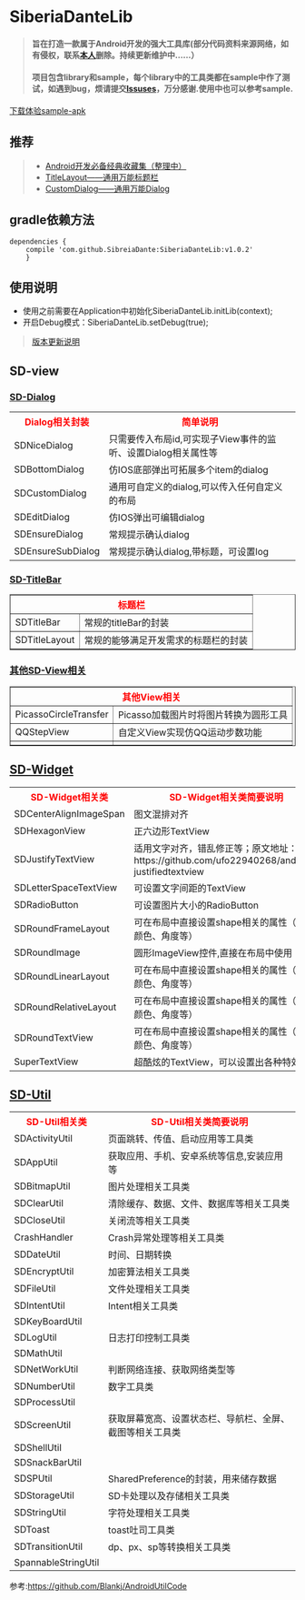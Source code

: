 # SiberiaDanteLib
>#### 旨在打造一款属于Android开发的强大工具库(部分代码资料来源网络，如有侵权，联系[本人](https://github.com/SiberiaDante/SiberiaDanteLib/wiki/About-Me.md)删除。持续更新维护中……）
>#### 项目包含library和sample，每个library中的工具类都在sample中作了测试，如遇到bug，烦请提交[Issuses](https://github.com/SiberiaDante/SiberiaDanteLib/issues)，万分感谢.使用中也可以参考sample.

[下载体验sample-apk](https://github.com/SiberiaDante/SiberiaDanteLib/tree/399733e8cfbd337d4e7562cc52cefec48890f545/doc/assets/sample/sample-debug.apk)
## 推荐
>* [Android开发必备经典收藏集（整理中）]
>* [TitleLayout——通用万能标题栏]
>* [CustomDialog——通用万能Dialog]

## gradle依赖方法
```
dependencies {
    compile 'com.github.SibreiaDante:SiberiaDanteLib:v1.0.2'
	}
```
## 使用说明

 * 使用之前需要在Application中初始化SiberiaDanteLib.initLib(context);
 * 开启Debug模式：SiberiaDanteLib.setDebug(true);

> [版本更新说明](https://github.com/SiberiaDante/SiberiaDanteLib/blob/d30aec89d5a4972db5ee018a0f9127641b18f8a0/doc/VERSION_UPDATE.md)

## SD-view
### <a href="https://github.com/SiberiaDante/SiberiaDanteLib/wiki/About-SD-Dialog">SD-Dialog</a>

<table>
    <tr style="color:red">
        <th>Dialog相关封装</th>
        <th>简单说明</th>
    </tr>
    <tr>
        <td>SDNiceDialog</a></td>
        <td>只需要传入布局id,可实现子View事件的监听、设置Dialog相关属性等</td>
    </tr>
    <tr>
        <td>SDBottomDialog</td>
        <td>仿IOS底部弹出可拓展多个item的dialog</td>
    </tr>
    <tr>
        <td>SDCustomDialog</td>
        <td>通用可自定义的dialog,可以传入任何自定义的布局</td>
    </tr>
    <tr>
        <td>SDEditDialog</td>
        <td>仿IOS弹出可编辑dialog</td>
    </tr>
    <tr>
        <td>SDEnsureDialog</td>
        <td>常规提示确认dialog</td>
    </tr>
    <tr>
        <td>SDEnsureSubDialog</td>
        <td>常规提示确认dialog,带标题，可设置log</td>
    </tr>
</table>

### <a href="https://github.com/SiberiaDante/SiberiaDanteLib/wiki/About-SD-TitleBar">SD-TitleBar</a>
<table border="1">
    <tr>
        <th colspan="2" style="color:red">标题栏</th>
    </tr>
    <tr>
        <td>SDTitleBar</td>
        <td>常规的titleBar的封装</td>
    </tr>
    <tr>
        <td>SDTitleLayout</td>
        <td>常规的能够满足开发需求的标题栏的封装</td>
    </tr>
</table>

### <a href="https://github.com/SiberiaDante/SiberiaDanteLib/wiki/About-SD-View">其他SD-View相关</a>
<table border="1">
    <tr>
        <th colspan="2" style="color:red">其他View相关</th>
    </tr>
    <tr>
        <td>PicassoCircleTransfer</td>
        <td>Picasso加载图片时将图片转换为圆形工具</td>
    </tr>
    <tr>
        <td>QQStepView</td>
        <td> 自定义View实现仿QQ运动步数功能</td>
    </tr>
    <tr>
        <td></td>
        <td></td>
    </tr>
</table>

## <a href="https://github.com/SiberiaDante/SiberiaDanteLib/wiki/About-SD-Widget">SD-Widget</a>

<table>
    <tr style="color:red">
        <th>SD-Widget相关类</th>
        <th>SD-Widget相关类简要说明</th>
    </tr>
    <tr>
        <td>SDCenterAlignImageSpan</td>
        <td>图文混排对齐</td>
    </tr>
    <tr>
        <td>SDHexagonView</td>
        <td>正六边形TextView</td>
    </tr>
    <tr>
        <td>SDJustifyTextView</td>
        <td>适用文字对齐，错乱修正等；原文地址：https://github.com/ufo22940268/android-justifiedtextview</td>
    </tr>
    <tr>
        <td>SDLetterSpaceTextView</td>
        <td>可设置文字间距的TextView</td>
    </tr>
    <tr>
        <td>SDRadioButton</td>
        <td>可设置图片大小的RadioButton</td>
    </tr>
    <tr>
        <td>SDRoundFrameLayout</td>
        <td>可在布局中直接设置shape相关的属性（背景颜色、角度等）</td>
    </tr>
    <tr>
        <td>SDRoundImage</td>
        <td>圆形ImageView控件,直接在布局中使用</td>
    </tr>
    <tr>
        <td>SDRoundLinearLayout</td>
        <td>可在布局中直接设置shape相关的属性（背景颜色、角度等）</td>
    </tr>
    <tr>
        <td>SDRoundRelativeLayout</td>
        <td>可在布局中直接设置shape相关的属性（背景颜色、角度等）</td>
    </tr>
    <tr>
        <td>SDRoundTextView</td>
        <td>可在布局中直接设置shape相关的属性（背景颜色、角度等）</td>
    </tr>
    <tr>
        <td>SuperTextView</td>
        <td>超酷炫的TextView，可以设置出各种特效文字</td>
    </tr>
</table>

## <a href="https://github.com/SiberiaDante/SiberiaDanteLib/wiki/About-SD-Util">SD-Util</a>

<table>
    <tr style="color:red">
        <th>SD-Util相关类</th>
        <th>SD-Util相关类简要说明</th>
    </tr>
    <tr>
        <td>SDActivityUtil</td>
        <td>页面跳转、传值、启动应用等工具类</td>
    </tr>
    <tr>
        <td>SDAppUtil</td>
        <td>获取应用、手机、安卓系统等信息,安装应用等</td>
    </tr>
    <tr>
        <td>SDBitmapUtil</td>
        <td>图片处理相关工具类</td>
    </tr>
    <tr>
        <td>SDClearUtil</td>
        <td>清除缓存、数据、文件、数据库等相关工具类</td>
    </tr>
    <tr>
        <td>SDCloseUtil</td>
        <td>关闭流等相关工具类</td>
    </tr>
    <tr>
        <td>CrashHandler</td>
        <td>Crash异常处理等相关工具类</td>
    </tr>
    <tr>
        <td>SDDateUtil</td>
        <td>时间、日期转换</td>
    </tr>
    <tr>
        <td>SDEncryptUtil</td>
        <td>加密算法相关工具类</td>
    </tr>
    <tr>
        <td>SDFileUtil</td>
        <td>文件处理相关工具类</td>
    </tr>
    <tr>
        <td>SDIntentUtil</td>
        <td>Intent相关工具类</td>
    </tr>
    <tr>
        <td>SDKeyBoardUtil</td>
        <td></td>
    </tr>
    <tr>
        <td>SDLogUtil</td>
        <td>日志打印控制工具类</td>
    </tr>
    <tr>
        <td>SDMathUtil</td>
        <td></td>
    </tr>
    <tr>
        <td>SDNetWorkUtil</td>
        <td>判断网络连接、获取网络类型等</td>
    </tr>
    <tr>
        <td>SDNumberUtil</td>
        <td>数字工具类</td>
    </tr>
    <tr>
        <td>SDProcessUtil</td>
        <td></td>
    </tr>
    <tr>
        <td>SDScreenUtil</td>
        <td>获取屏幕宽高、设置状态栏、导航栏、全屏、截图等相关工具类</td>
    </tr>
    <tr>
        <td>SDShellUtil</td>
        <td></td>
    </tr>
    <tr>
        <td>SDSnackBarUtil</td>
        <td></td>
    </tr>
    <tr>
        <td>SDSPUtil</td>
        <td>SharedPreference的封装，用来储存数据</td>
    </tr>
    <tr>
        <td>SDStorageUtil</td>
        <td>SD卡处理以及存储相关工具类</td>
    </tr>
    <tr>
        <td>SDStringUtil</td>
        <td>字符处理相关工具类</td>
    </tr>
    <tr>
        <td>SDToast</td>
        <td>toast吐司工具类</td>
    </tr>
    <tr>
        <td>SDTransitionUtil</td>
        <td>dp、px、sp等转换相关工具类</td>
    </tr>
    <tr>
        <td>SpannableStringUtil</td>
        <td></td>
    </tr>
</table>

 参考:https://github.com/Blankj/AndroidUtilCode

<!--  推荐-->
[Android开发必备经典收藏集（整理中）]:http://www.jianshu.com/p/a49081da249a
[TitleLayout——通用万能标题栏]:https://github.com/SiberiaDante/TitleLayout
[CustomDialog——通用万能Dialog]:https://github.com/SiberiaDante/CustomDialog